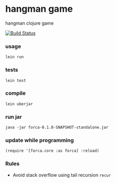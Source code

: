 # hangman game
hangman clojure game

[![Build Status](https://travis-ci.org/pvgomes/hangman.svg?branch=master)](https://travis-ci.org/pvgomes/hangman)

### usage
`lein run`

### tests
`lein test`

### compile
`lein uberjar`

### run jar
`java -jar forca-0.1.0-SNAPSHOT-standalone.jar`

### update while programming

`(require '[forca.core :as forca] :reload)`


### Rules
- Avoid stack overflow using tail recursion `recur` 